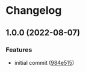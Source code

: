 # Changelog

## 1.0.0 (2022-08-07)


### Features

* initial commit ([984e515](https://github.com/mathematic-inc/vscode-api-linter/commit/984e515508cf7ecaed350e70092f8bc68f65bd2e))
